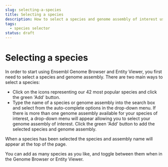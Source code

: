 ```yaml
---
slug: selecting-a-species
title: Selecting a species
description: How to select a species and genome assembly of interest using the species selector
tags:
  - species selector
status: draft
---
```


# Selecting a species

In order to start using Ensembl Genome Browser and Entity Viewer, you first need to select a species and genome assembly. There are two main ways to select a species:

-   Click on the icons representing our 42 most popular species and click the green 'Add' button.
-   Type the name of a species or genome assembly into the search box and select from the auto-complete options in the drop-down menu. If there is more than one genome assembly available for your species of interest, a drop-down menu will appear allowing you to select your genome assembly of interest. Click the green 'Add' button to add the selected species and genome assembly.

When a species has been selected the species and assembly name will appear at the top of the page.

You can add as many species as you like, and toggle between them when in the Genome Browser or Entity Viewer.
